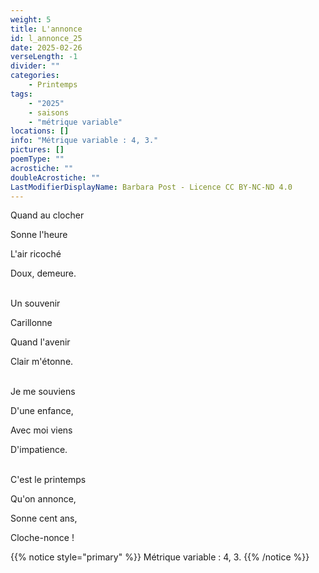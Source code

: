 ```yaml
---
weight: 5
title: L'annonce
id: l_annonce_25
date: 2025-02-26
verseLength: -1
divider: ""
categories:
    - Printemps
tags:
    - "2025"
    - saisons
    - "métrique variable"
locations: []
info: "Métrique variable : 4, 3."
pictures: []
poemType: ""
acrostiche: ""
doubleAcrostiche: ""
LastModifierDisplayName: Barbara Post - Licence CC BY-NC-ND 4.0
---
```

Quand au clocher

Sonne l'heure

L'air ricoché

Doux, demeure.

 \
Un souvenir

Carillonne

Quand l'avenir

Clair m'étonne.

 \
Je me souviens

D'une enfance,

Avec moi viens

D'impatience.

 \
C'est le printemps

Qu'on annonce,

Sonne cent ans,

Cloche-nonce !

{{% notice style="primary" %}}
Métrique variable : 4, 3.
{{% /notice %}}